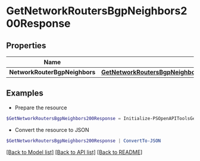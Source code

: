 # GetNetworkRoutersBgpNeighbors200Response
## Properties

Name | Type | Description | Notes
------------ | ------------- | ------------- | -------------
**NetworkRouterBgpNeighbors** | [**GetNetworkRoutersBgpNeighbors200ResponseNetworkRouterBgpNeighborsInner[]**](GetNetworkRoutersBgpNeighbors200ResponseNetworkRouterBgpNeighborsInner.md) |  | [optional] 

## Examples

- Prepare the resource
```powershell
$GetNetworkRoutersBgpNeighbors200Response = Initialize-PSOpenAPIToolsGetNetworkRoutersBgpNeighbors200Response  -NetworkRouterBgpNeighbors null
```

- Convert the resource to JSON
```powershell
$GetNetworkRoutersBgpNeighbors200Response | ConvertTo-JSON
```

[[Back to Model list]](../README.md#documentation-for-models) [[Back to API list]](../README.md#documentation-for-api-endpoints) [[Back to README]](../README.md)

